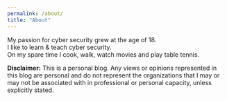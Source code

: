 ```yaml
---
permalink: /about/
title: "About"
---
```


My passion for cyber security grew at the age of 18.  
I like to learn & teach cyber security.  
On my spare time I cook, walk, watch movies and play table tennis.  











**Disclaimer:** This is a personal blog. Any views or opinions represented in this blog are personal and do not represent the organizations that I may or may not be associated with in professional or personal capacity, unless explicitly stated.  